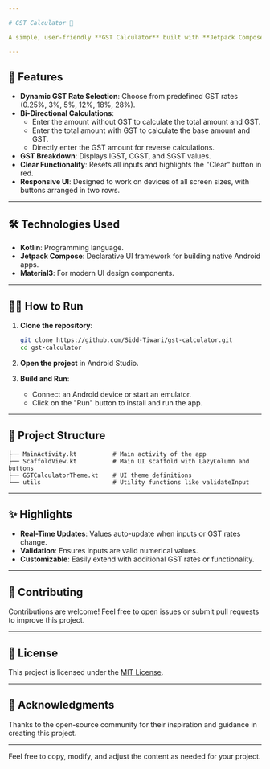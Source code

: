 ```yaml
---

# GST Calculator 🧮

A simple, user-friendly **GST Calculator** built with **Jetpack Compose** in **Kotlin**. This app allows users to calculate GST (Goods and Services Tax) by entering the amount and selecting the GST rate. It supports dynamic rate selection, bidirectional calculations, and GST breakdowns for IGST, CGST, and SGST.

---
```


## 🚀 Features

- **Dynamic GST Rate Selection**: Choose from predefined GST rates (0.25%, 3%, 5%, 12%, 18%, 28%).
- **Bi-Directional Calculations**: 
  - Enter the amount without GST to calculate the total amount and GST.
  - Enter the total amount with GST to calculate the base amount and GST.
  - Directly enter the GST amount for reverse calculations.
- **GST Breakdown**: Displays IGST, CGST, and SGST values.
- **Clear Functionality**: Resets all inputs and highlights the "Clear" button in red.
- **Responsive UI**: Designed to work on devices of all screen sizes, with buttons arranged in two rows.

---

## 🛠️ Technologies Used

- **Kotlin**: Programming language.
- **Jetpack Compose**: Declarative UI framework for building native Android apps.
- **Material3**: For modern UI design components.

---

## 🧑‍💻 How to Run

1. **Clone the repository**:
   ```bash
   git clone https://github.com/Sidd-Tiwari/gst-calculator.git
   cd gst-calculator
   ```

2. **Open the project** in Android Studio.

3. **Build and Run**:
   - Connect an Android device or start an emulator.
   - Click on the "Run" button to install and run the app.

---

## 📂 Project Structure

```
├── MainActivity.kt          # Main activity of the app
├── ScaffoldView.kt          # Main UI scaffold with LazyColumn and buttons
├── GSTCalculatorTheme.kt    # UI theme definitions
└── utils                    # Utility functions like validateInput
```

---

## ✨ Highlights

- **Real-Time Updates**: Values auto-update when inputs or GST rates change.
- **Validation**: Ensures inputs are valid numerical values.
- **Customizable**: Easily extend with additional GST rates or functionality.

---

## 🤝 Contributing

Contributions are welcome! Feel free to open issues or submit pull requests to improve this project.

---

## 📜 License

This project is licensed under the [MIT License](LICENSE).

---

## 🌟 Acknowledgments

Thanks to the open-source community for their inspiration and guidance in creating this project.

---

Feel free to copy, modify, and adjust the content as needed for your project.

